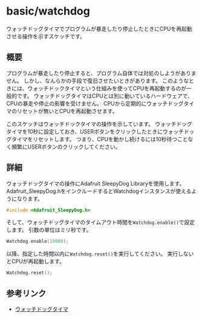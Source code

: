 # basic/watchdog

ウォッチドッグタイマでプログラムが暴走したり停止したときにCPUを再起動させる操作を示すスケッチです。

## 概要

プログラムが暴走したり停止すると、プログラム自体では対処のしようがありません。
しかし、なんらかの手段で復旧させたいときがあります。
このようなときには、ウォッチドックタイマという仕組みを使ってCPUを再起動するのが一般的です。
ウォッチドッグタイマはCPUとは別に動いているハードウェアで、CPUの暴走や停止の影響を受けません。
CPUから定期的にウォッチドッグタイマのリセットが無いとCPUを再起動させます。

このスケッチはウォッチドックタイマの操作を示しています。
ウォッチドッグタイマを10秒に設定しておき、USERボタンをクリックしたときにウォッチドッグタイマをリセットします。
つまり、CPUを動かし続けるには10秒待つことなく頻繁にUSERボタンのクリックしてください。

## 詳細

ウォッチドッグタイマの操作にAdafruit SleepyDog Libraryを使用します。
Adafruit_SleepyDog.hをインクルードするとWatchdogインスタンスが使えるようになります。

```cpp
#include <Adafruit_SleepyDog.h>
```

そして、ウォッチドッグタイマのタイムアウト時間を`Watchdog.enable()`で設定します。
引数の単位はミリ秒です。

```cpp
Watchdog.enable(10000);
```

以降、指定した時間以内に`Watchdog.reset()`を実行してください。
実行しないとCPUが再起動します。

```cpp
Watchdog.reset();
```

## 参考リンク

* [ウォッチドッグタイマ](https://www.rohm.co.jp/electronics-basics/micon/mi_what12)
